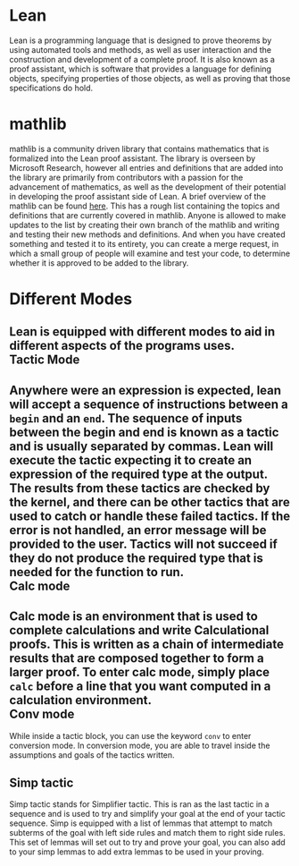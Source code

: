 Lean
====
Lean is a programming language that is designed to prove theorems by using automated tools and methods, as well as user interaction and the construction and development of a 
complete proof. It is also known as a proof assistant, which is software that provides a language for defining objects, specifying properties of those objects, as well as proving 
that those specifications do hold. 

mathlib
=======
mathlib is a community driven library that contains mathematics that is formalized into the Lean proof assistant. The library is overseen by Microsoft Research, however all entries 
and definitions that are added into the library are primarily from contributors with a passion for the advancement of mathematics, as well as the development of their potential in 
developing the proof assistant side of Lean. A brief overview of the mathlib can be found [here](https://leanprover-community.github.io/mathlib-overview.html). This has a rough list 
containing the topics and definitions that are currently covered in mathlib. Anyone is allowed to make updates to the list by creating their own branch of the mathlib and writing 
and testing their new methods and definitions. And when you have created something and tested it to its entirety, you can create a merge request, in which a small group of people 
will examine and test your code, to determine whether it is approved to be added to the library. 

Different Modes
===============
Lean is equipped with different modes to aid in different aspects of the programs uses.  
Tactic Mode
-----------
Anywhere were an expression is expected, lean will accept a sequence of instructions between a `begin` and an `end`. The sequence of inputs between the begin and end is known as a tactic and is usually separated by commas. Lean will execute the tactic expecting it to create an expression of the required type at the output. The results from these tactics are checked by the kernel, and there can be other tactics that are used to catch or handle these failed tactics. If the error is not handled, an error message will be provided to the user. Tactics will not succeed if they do not produce the required type that is needed for the function to run.  
Calc mode
---------
Calc mode is an environment that is used to complete calculations and write Calculational proofs. This is written as a chain of intermediate results that are composed together to form a larger proof. To enter calc mode, simply place `calc` before a line that you want computed in a calculation environment.  
Conv mode 
---------
While inside a tactic block, you can use the keyword `conv` to enter conversion mode. In conversion mode, you are able to travel inside the assumptions and goals of the tactics written.

Simp tactic
-----------
Simp tactic stands for Simplifier tactic. This is ran as the last tactic in a sequence and is used to try and simplify your goal at the end of your tactic sequence. Simp is equipped with a list of lemmas that attempt to match subterms of the goal with left side rules and match them to right side rules. This set of lemmas will set out to try and prove your goal, you can also add to your simp lemmas to add extra lemmas to be used in your proving. 
